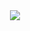 <div id="header" align="center">
  <img = src="https://i.giphy.com/media/v1.Y2lkPTc5MGI3NjExejdrZm1hMDF5ZGU3NWVjYzE1dGgyOTVreDczYncybzk3a281NmcybSZlcD12MV9pbnRlcm5hbF9naWZfYnlfaWQmY3Q9Zw/QDjpIL6oNCVZ4qzGs7/giphy.gif width="100"/>
</div>
